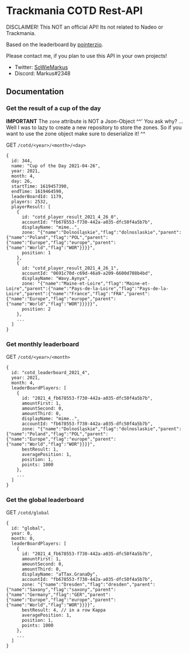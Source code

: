 # Trackmania COTD Rest-API

DISCLAIMER! This NOT an official API! Its not related to Nadeo or Trackmania.

Based on the leaderboard by <a href="https://docs.google.com/spreadsheets/d/e/2PACX-1vSVwwjM2OoIEWwoiKy1CqMY9oKJ2EXqWvch_gPIrOzL8WtsSoYZ-KjsiZpR3Ygt3U08VW9fxFpRyv6R/pubhtml#"> pointerzio</a>.

Please contact me, if you plan to use this API in your own projects!

* Twitter: <a href="https://twitter.com/SoWieMarkus">SoWieMarkus</a>
* Discord: Markus#2348

## Documentation

### Get the result of a cup of the day

**IMPORTANT** The `zone` attribute is NOT a Json-Object ^^' You ask why? ... Well I was to lazy to create a new repository to store the zones. So if you want to use the zone object make sure to deserialize it! ^^

GET `/cotd/<year>/<month>/<day>`

```
{
  id: 344,
  name: "Cup of the Day 2021-04-26",
  year: 2021,
  month: 4,
  day: 26,
  startTime: 1619457390,
  endTime: 1619464590,
  leaderBoardId: 1179,
  players: 2532,
  playerResult: [
    {
      id: "cotd_player_result_2021_4_26_0",
      accountId: "fb678553-f730-442a-a035-dfc50f4a5b7b",
      displayName: "mime..",
      zone: "{"name":"Dolnośląskie","flag":"dolnoslaskie","parent":{"name":"Poland","flag":"POL","parent":{"name":"Europe","flag":"europe","parent":{"name":"World","flag":"WOR"}}}}",
      position: 1
    },
    {
      id: "cotd_player_result_2021_4_26_1",
      accountId: "0691c70d-c69d-46a9-a209-6600d708b4bd",
      displayName: "Wavy.Aynyx",
      zone: "{"name":"Maine-et-Loire","flag":"Maine-et-Loire","parent":{"name":"Pays-de-la-Loire","flag":"Pays-de-la-Loire","parent":{"name":"France","flag":"FRA","parent":{"name":"Europe","flag":"europe","parent":{"name":"World","flag":"WOR"}}}}}",
      position: 2
    },
    ...
  ]
}
```

### Get monthly leaderboard

GET `/cotd/<year>/<month>`

```
{
  id: "cotd_leaderboard_2021_4",
  year: 2021,
  month: 4,
  leaderBoardPlayers: [
    {
      id: "2021_4_fb678553-f730-442a-a035-dfc50f4a5b7b",
      amountFirst: 1,
      amountSecond: 0,
      amountThird: 0,
      displayName: "mime..",
      accountId: "fb678553-f730-442a-a035-dfc50f4a5b7b",
      zone: "{"name":"Dolnośląskie","flag":"dolnoslaskie","parent":{"name":"Poland","flag":"POL","parent":{"name":"Europe","flag":"europe","parent":{"name":"World","flag":"WOR"}}}}",
      bestResult: 1,
      averagePosition: 1,
      position: 1,
      points: 1000
    },
    ...
  ]
}
```


### Get the global leaderboard

GET `/cotd/global`

```
{
  id: "global",
  year: 0,
  month: 0,
  leaderBoardPlayers: [
    {
      id: "2021_4_fb678553-f730-442a-a035-dfc50f4a5b7b",
      amountFirst: 1,
      amountSecond: 0,
      amountThird: 0,
      displayName: "aTTax.GranaDy",
      accountId: "fb678553-f730-442a-a035-dfc50f4a5b7b",
      zone: "{"name":"Dresden","flag":"dresden","parent":{"name":"Saxony","flag":"saxony","parent":{"name":"Germany","flag":"GER","parent":{"name":"Europe","flag":"europe","parent":{"name":"World","flag":"WOR"}}}}",
      bestResult: 4, // in a row Kappa
      averagePosition: 1,
      position: 1,
      points: 1000
    },
    ...
  ]
}
```


